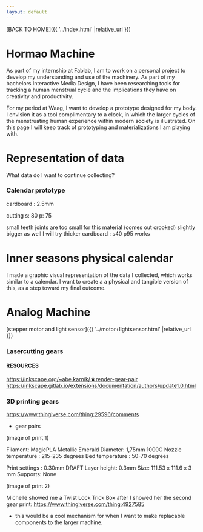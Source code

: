 ```yaml
---
layout: default
---
```


[BACK TO HOME]({{ '../index.html' |relative_url }})


# Hormao Machine

As part of my internship at Fablab, I am to work on a personal project to develop my understanding and use of the machinery. As part of my bachelors Interactive Media Design, I have been researching tools for tracking a human menstrual cycle and the implications they have on creativity and productivity. 

For my period at Waag, I want to develop a prototype designed for my body. I envision it as a tool complimentary to a clock, in which the larger cycles of the menstruating human experience within modern society is illustrated. On this page I will keep track of prototyping and materializations I am playing with.




# Representation of data 
What data do I want to continue collecting?


### Calendar prototype

cardboard : 2.5mm

cutting
s: 80
p: 75


small teeth joints are too small for this material (comes out crooked)
slightly bigger as well
I will try thicker cardboard
: s40 p95 works



# Inner seasons physical calendar
I made a graphic visual representation of the data I collected, which works similar to a calendar. I want to create a a physical and tangible version of this, as a step toward my final outcome.






# Analog Machine

[stepper motor and light sensor]({{ '../motor+lightsensor.html' |relative_url }})


### Lasercutting gears


#### RESOURCES
https://inkscape.org/~abe.karnik/★render-gear-pair
https://inkscape.gitlab.io/extensions/documentation/authors/update1.0.html




### 3D printing gears


https://www.thingiverse.com/thing:29596/comments


- gear pairs

(image of print 1)

Filament: MagicPLA Metallic Emerald
    Diameter: 1,75mm
    1000G
Nozzle temperature : 215-235 degrees
Bed temperature : 50-70 degrees

Print settings : 0.30mm DRAFT
Layer height: 0.3mm
Size: 111.53 x 111.6 x 3 mm
Supports: None


(image of print 2)

Michelle showed me a Twist Lock Trick Box after I showed her the second gear print:
https://www.thingiverse.com/thing:4927585

- this would be a cool mechanism for when I want to make replacable components to the larger machine.

